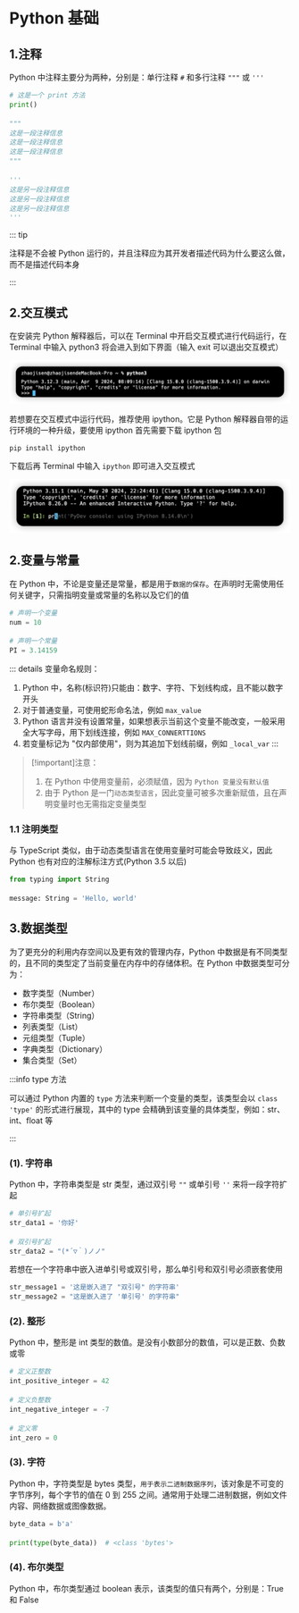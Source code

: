 # Python 基础

## 1.注释

Python 中注释主要分为两种，分别是：单行注释 `#` 和多行注释 `"""` 或 `'''`

```python
# 这是一个 print 方法
print()

"""
这是一段注释信息
这是一段注释信息
这是一段注释信息
"""

'''
这是另一段注释信息
这是另一段注释信息
这是另一段注释信息
'''
```

::: tip

注释是不会被 Python 运行的，并且注释应为其开发者描述代码为什么要这么做，而不是描述代码本身

:::

## 2.交互模式

在安装完 Python 解释器后，可以在 Terminal 中开启交互模式进行代码运行，在 Terminal 中输入 python3 将会进入到如下界面（输入 exit 可以退出交互模式）

![image](./img/image1.png)

若想要在交互模式中运行代码，推荐使用 ipython。它是 Python 解释器自带的运行环境的一种升级，要使用 ipython 首先需要下载 ipython 包

```shell
pip install ipython
```

下载后再 Terminal 中输入 `ipython` 即可进入交互模式

![image](./img/image2.png)

## 2.变量与常量

在 Python 中，不论是变量还是常量，都是用于`数据的保存`。在声明时无需使用任何关键字，只需指明变量或常量的名称以及它们的值

```python
# 声明一个变量
num = 10

# 声明一个常量
PI = 3.14159
```

::: details 变量命名规则：

1. Python 中，名称(标识符)只能由：数字、字符、下划线构成，且不能以数字开头
2. 对于普通变量，可使用蛇形命名法，例如 `max_value`
3. Python 语言并没有设置常量，如果想表示当前这个变量不能改变，一般采用全大写字母，用下划线连接，例如 `MAX_CONNERTTIONS`
4. 若变量标记为 "仅内部使用"，则为其追加下划线前缀，例如 `_local_var`
:::

>[!important]注意：
>
> 1. 在 Python 中使用变量前，必须赋值，因为 `Python 变量没有默认值`
> 2. 由于 Python 是一门`动态类型语言`，因此变量可被多次重新赋值，且在声明变量时也无需指定变量类型

### 1.1 注明类型

与 TypeScript 类似，由于动态类型语言在使用变量时可能会导致歧义，因此 Python 也有对应的注解标注方式(Python 3.5 以后)

```python
from typing import String

message: String = 'Hello, world'
```

## 3.数据类型

为了更充分的利用内存空间以及更有效的管理内存，Python 中数据是有不同类型的，且不同的类型定了当前变量在内存中的存储体积。在 Python 中数据类型可分为：

- 数字类型（Number）
- 布尔类型（Boolean）
- 字符串类型（String）
- 列表类型（List）
- 元组类型（Tuple）
- 字典类型（Dictionary）
- 集合类型（Set）

:::info type 方法

可以通过 Python 内置的 `type` 方法来判断一个变量的类型，该类型会以 `class 'type'` 的形式进行展现，其中的 type 会精确到该变量的具体类型，例如：str、int、float 等

:::

### (1). 字符串

Python 中，字符串类型是 str 类型，通过双引号 `""` 或单引号 `''` 来将一段字符扩起

```python
# 单引号扩起
str_data1 = '你好'

# 双引号扩起
str_data2 = "(*´▽｀)ノノ"
```

若想在一个字符串中嵌入进单引号或双引号，那么单引号和双引号必须嵌套使用

```python
str_message1 = '这是嵌入进了 "双引号" 的字符串'
str_message2 = "这是嵌入进了 '单引号' 的字符串"
```

### (2). 整形

Python 中，整形是 int 类型的数值。是没有小数部分的数值，可以是正数、负数或零

```python
# 定义正整数
int_positive_integer = 42

# 定义负整数
int_negative_integer = -7

# 定义零
int_zero = 0
```

### (3). 字符

Python 中，字符类型是 bytes 类型，`用于表示二进制数据序列`，该对象是不可变的字节序列，每个字节的值在 0 到 255 之间。通常用于处理二进制数据，例如文件内容、网络数据或图像数据。

```python
byte_data = b'a'

print(type(byte_data))  # <class 'bytes'> 
```

### (4). 布尔类型

Python 中，布尔类型通过 boolean 表示，该类型的值只有两个，分别是：True 和 False
